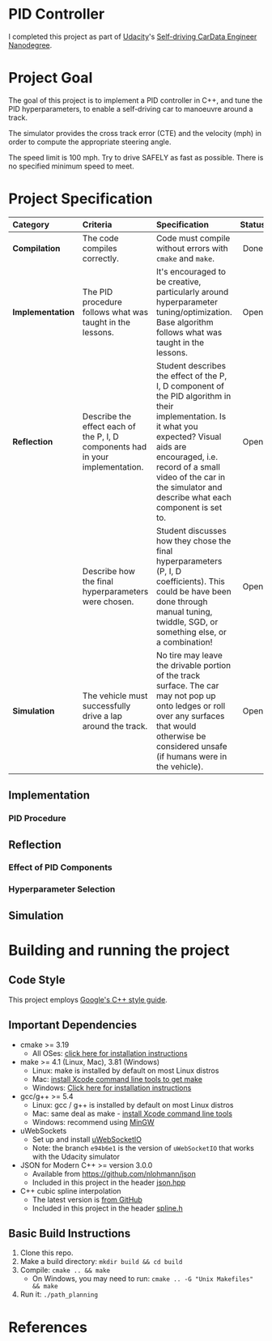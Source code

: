# PID Controller
I completed this project as part of [Udacity](https://www.udacity.com)'s [Self-driving CarData Engineer Nanodegree](https://www.udacity.com/course/self-driving-car-engineer-nanodegree--nd013).

# Project Goal

The goal of this project is to implement a PID controller in C++, and tune the PID hyperparameters, to enable a self-driving car to manoeuvre around a track.

The simulator provides the cross track error (CTE) and the velocity (mph) in order to compute the appropriate steering angle.

The speed limit is 100 mph. Try to drive SAFELY as fast as possible. There is no specified minimum speed to meet.


# Project Specification

|Category | Criteria | Specification | Status
|:--- | :--- | :--- | :---:
**Compilation** | The code compiles correctly.| Code must compile without errors with `cmake` and `make`. | Done
**Implementation** | The PID procedure follows what was taught in the lessons.| It's encouraged to be creative, particularly around hyperparameter tuning/optimization. Base algorithm follows what was taught in the lessons. | Open
**Reflection** | Describe the effect each of the P, I, D components had in your implementation. |Student describes the effect of the P, I, D component of the PID algorithm in their implementation. Is it what you expected? Visual aids are encouraged, i.e. record of a small video of the car in the simulator and describe what each component is set to. | Open
| | Describe how the final hyperparameters were chosen. | Student discusses how they chose the final hyperparameters (P, I, D coefficients). This could be have been done through manual tuning, twiddle, SGD, or something else, or a combination! | Open
**Simulation** | The vehicle must successfully drive a lap around the track. | No tire may leave the drivable portion of the track surface. The car may not pop up onto ledges or roll over any surfaces that would otherwise be considered unsafe (if humans were in the vehicle). | Open

## Implementation

### PID Procedure

## Reflection

### Effect of PID Components

### Hyperparameter Selection

## Simulation

# Building and running the project

## Code Style

This project employs [Google's C++ style guide](https://google.github.io/styleguide/cppguide.html).

## Important Dependencies

* cmake >= 3.19
    * All OSes: [click here for installation instructions](https://cmake.org/install/)
* make >= 4.1 (Linux, Mac), 3.81 (Windows)
    * Linux: make is installed by default on most Linux distros
    * Mac: [install Xcode command line tools to get make](https://developer.apple.com/xcode/features/)
    * Windows: [Click here for installation instructions](http://gnuwin32.sourceforge.net/packages/make.htm)
* gcc/g++ >= 5.4
    * Linux: gcc / g++ is installed by default on most Linux distros
    * Mac: same deal as make - [install Xcode command line tools](https://developer.apple.com/xcode/features/)
    * Windows: recommend using [MinGW](http://www.mingw.org/)
* uWebSockets
    * Set up and install [uWebSocketIO](https://github.com/uWebSockets/uWebSockets)
    * Note: the branch `e94b6e1` is the version of `uWebSocketIO` that works with the Udacity simulator
* JSON for Modern C++ >= version 3.0.0
    * Available from https://github.com/nlohmann/json
    * Included in this project in the header [json.hpp](src/json.hpp)
* C++ cubic spline interpolation
    * The latest version is [from GitHub](https://github.com/ttk592/spline/)
    * Included in this project in the header [spline.h](src/spline.h)

## Basic Build Instructions

1. Clone this repo.
2. Make a build directory: `mkdir build && cd build`
3. Compile: `cmake .. && make`
    * On Windows, you may need to run: `cmake .. -G "Unix Makefiles" && make`
4. Run it: `./path_planning`


# References
